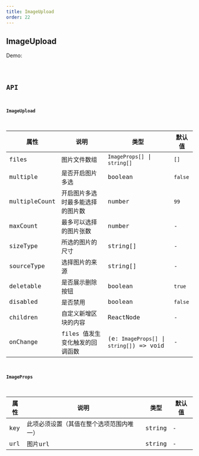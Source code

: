 ```yaml
---
title: ImageUpload
order: 22
---
```


## ImageUpload

Demo:

<code src="./image-upload/index.tsx" />

## API

#### ImageUpload

| 属性 | 说明 | 类型 | 默认值 |
| --- | --- | ---- | --- |
| files | 图片文件数组 | `ImageProps[]` \| `string[]` | `[]` |
| multiple | 是否开启图片多选 | boolean | `false` |
| multipleCount | 开启图片多选时最多能选择的图片数 | number | `99` |
| maxCount | 最多可以选择的图片张数 | number | - |
| sizeType | 所选的图片的尺寸 | string[] | - |
| sourceType | 选择图片的来源 | string[] | - |
| deletable | 是否展示删除按钮 | boolean | `true` |
| disabled | 是否禁用 | boolean | `false` |
| children | 自定义新增区块的内容 | ReactNode | - |
| onChange | files 值发生变化触发的回调函数 | (e:` ImageProps[]` \| `string[]`) => void | - |


#### ImageProps

| 属性 | 说明 | 类型 | 默认值 |
| --- | --- | ---- | --- |
| key | 此项必须设置（其值在整个选项范围内唯一） | string | - |
| url | 图片url | string | - |

